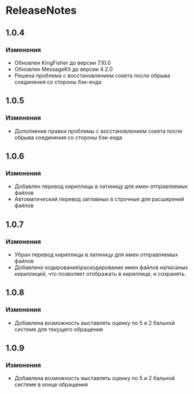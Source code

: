 #  ReleaseNotes

## 1.0.4

### Изменения

- Обновлен KingFisher до версии 7.10.0
- Обновлен MessageKit до версии 4.2.0
- Решена проблема с восстановлением сокета после обрыва соединения со стороны бэк-енда


## 1.0.5

### Изменения

- Дополнение правки проблемы с восстановлением сокета после обрыва соединения со стороны бэк-енда


## 1.0.6

### Изменения 

- Добавлен перевод кириллицы в латиницу для имен отправляемых файлов
- Автоматический перевод заглавных в строчные для расширений файлов

## 1.0.7

### Изменения 

- Убран перевод кириллицы в латиницу для имен отправляемых файлов
- Добавлено кодирование\раскодирование имен файлов написаных кириллицей, что позволяет отображать в кириллице, и сохранять. 

## 1.0.8

### Изменения 

- Добавлена возможность выставлять оценку по 5 и 2 бальной системе для текущего обращения

## 1.0.9

### Изменения 

- Добавлена возможность выставлять оценку по 5 и 2 бальной системе в конце обращения
